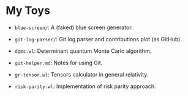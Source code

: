 # My Toys

- `blue-screen/`: A (faked) blue screen generator.

- `git-log-parser/`: Git log parser and contributions plot (as GitHub).

- `dqmc.wl`: Determinant quantum Monte Carlo algorithm.

- `git-helper.md`: Notes for using Git.

- `gr-tensor.wl`: Tensors calculator in general relativity.

- `risk-parity.wl`: Implementation of risk parity approach.
